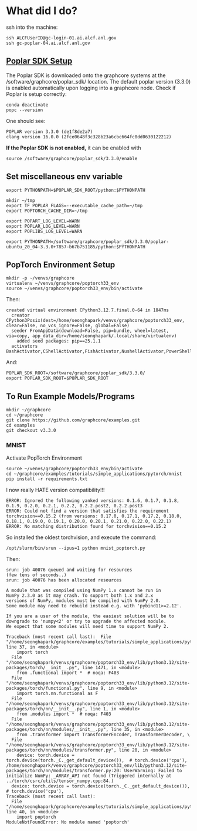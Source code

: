 # What did I do?

ssh into the machine:
```
ssh ALCFUserID@gc-login-01.ai.alcf.anl.gov
ssh gc-poplar-04.ai.alcf.anl.gov
```

## [Poplar SDK Setup](https://docs.alcf.anl.gov/ai-testbed/graphcore/virtual-environments/#poplar-sdk-setup)

The Poplar SDK is downloaded onto the graphcore systems at the /software/graphcore/poplar_sdk/ location. The default poplar version (3.3.0) is enabled automatically upon logging into a graphcore node. Check if Poplar is setup correctly:
```
conda deactivate
popc --version
```
One should see:
```
POPLAR version 3.3.0 (de1f8de2a7)
clang version 16.0.0 (2fce0648f3c328b23a6cbc664fc0dd0630122212)
```
**If the Poplar SDK is not enabled,** it can be enabled with
```
source /software/graphcore/poplar_sdk/3.3.0/enable
```

## Set miscellaneous env variable
```
export PYTHONPATH=$POPLAR_SDK_ROOT/python:$PYTHONPATH

mkdir ~/tmp
export TF_POPLAR_FLAGS=--executable_cache_path=~/tmp
export POPTORCH_CACHE_DIR=~/tmp

export POPART_LOG_LEVEL=WARN
export POPLAR_LOG_LEVEL=WARN
export POPLIBS_LOG_LEVEL=WARN

export PYTHONPATH=/software/graphcore/poplar_sdk/3.3.0/poplar-ubuntu_20_04-3.3.0+7857-b67b751185/python:$PYTHONPATH
```


## PopTorch Environment Setup
```
mkdir -p ~/venvs/graphcore
virtualenv ~/venvs/graphcore/poptorch33_env
source ~/venvs/graphcore/poptorch33_env/bin/activate
```
Then:
```
created virtual environment CPython3.12.7.final.0-64 in 1847ms
  creator CPython3Posix(dest=/home/seonghapark/venvs/graphcore/poptorch33_env, clear=False, no_vcs_ignore=False, global=False)
  seeder FromAppData(download=False, pip=bundle, wheel=latest, via=copy, app_data_dir=/home/seonghapark/.local/share/virtualenv)
    added seed packages: pip==25.1.1
  activators BashActivator,CShellActivator,FishActivator,NushellActivator,PowerShellActivator,PythonActivator
```
And:
```
POPLAR_SDK_ROOT=/software/graphcore/poplar_sdk/3.3.0/
export POPLAR_SDK_ROOT=$POPLAR_SDK_ROOT
```


## To Run Example Models/Programs
```
mkdir ~/graphcore
cd ~/graphcore
git clone https://github.com/graphcore/examples.git
cd examples
git checkout v3.3.0
```

### MNIST
Activate PopTorch Environment
```
source ~/venvs/graphcore/poptorch33_env/bin/activate
cd ~/graphcore/examples/tutorials/simple_applications/pytorch/mnist
pip install -r requirements.txt
```

I now really HATE version compatibility!!!
```
ERROR: Ignored the following yanked versions: 0.1.6, 0.1.7, 0.1.8, 0.1.9, 0.2.0, 0.2.1, 0.2.2, 0.2.2.post2, 0.2.2.post3
ERROR: Could not find a version that satisfies the requirement torchvision==0.15.2 (from versions: 0.17.0, 0.17.1, 0.17.2, 0.18.0, 0.18.1, 0.19.0, 0.19.1, 0.20.0, 0.20.1, 0.21.0, 0.22.0, 0.22.1)
ERROR: No matching distribution found for torchvision==0.15.2
```
So installed the oldest torchvision, and execute the command:
```
/opt/slurm/bin/srun --ipus=1 python mnist_poptorch.py
```
Then:

```
srun: job 40076 queued and waiting for resources
(few tens of seconds..)
srun: job 40076 has been allocated resources

A module that was compiled using NumPy 1.x cannot be run in
NumPy 2.3.0 as it may crash. To support both 1.x and 2.x
versions of NumPy, modules must be compiled with NumPy 2.0.
Some module may need to rebuild instead e.g. with 'pybind11>=2.12'.

If you are a user of the module, the easiest solution will be to
downgrade to 'numpy<2' or try to upgrade the affected module.
We expect that some modules will need time to support NumPy 2.

Traceback (most recent call last):  File "/home/seonghapark/graphcore/examples/tutorials/simple_applications/pytorch/mnist/mnist_poptorch.py", line 37, in <module>
    import torch
  File "/home/seonghapark/venvs/graphcore/poptorch33_env/lib/python3.12/site-packages/torch/__init__.py", line 1471, in <module>
    from .functional import *  # noqa: F403
  File "/home/seonghapark/venvs/graphcore/poptorch33_env/lib/python3.12/site-packages/torch/functional.py", line 9, in <module>
    import torch.nn.functional as F
  File "/home/seonghapark/venvs/graphcore/poptorch33_env/lib/python3.12/site-packages/torch/nn/__init__.py", line 1, in <module>
    from .modules import *  # noqa: F403
  File "/home/seonghapark/venvs/graphcore/poptorch33_env/lib/python3.12/site-packages/torch/nn/modules/__init__.py", line 35, in <module>
    from .transformer import TransformerEncoder, TransformerDecoder, \
  File "/home/seonghapark/venvs/graphcore/poptorch33_env/lib/python3.12/site-packages/torch/nn/modules/transformer.py", line 20, in <module>
    device: torch.device = torch.device(torch._C._get_default_device()),  # torch.device('cpu'),
/home/seonghapark/venvs/graphcore/poptorch33_env/lib/python3.12/site-packages/torch/nn/modules/transformer.py:20: UserWarning: Failed to initialize NumPy: _ARRAY_API not found (Triggered internally at ../torch/csrc/utils/tensor_numpy.cpp:84.)
  device: torch.device = torch.device(torch._C._get_default_device()),  # torch.device('cpu'),
Traceback (most recent call last):
  File "/home/seonghapark/graphcore/examples/tutorials/simple_applications/pytorch/mnist/mnist_poptorch.py", line 40, in <module>
    import poptorch
ModuleNotFoundError: No module named 'poptorch'
```
